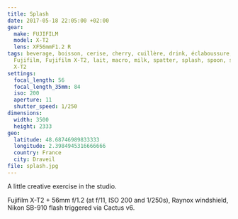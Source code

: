 ```yaml
---
title: Splash
date: 2017-05-18 22:05:00 +02:00
gear:
  make: FUJIFILM
  model: X-T2
  lens: XF56mmF1.2 R
tags: beverage, boisson, cerise, cherry, cuillère, drink, éclaboussure, fruit,
  Fujifilm, Fujifilm X-T2, lait, macro, milk, spatter, splash, spoon, studio,
  X-T2
settings:
  focal_length: 56
  focal_length_35mm: 84
  iso: 200
  aperture: 11
  shutter_speed: 1/250
dimensions:
  width: 3500
  height: 2333
geo:
  latitude: 48.68746989833333
  longitude: 2.3984945316666666
  country: France
  city: Draveil
file: splash.jpg
---
```


A little creative exercise in the studio.

Fujifilm X-T2 + 56mm f/1.2 (at f/11, ISO 200 and 1/250s), Raynox windshield, Nikon SB-910 flash triggered via Cactus v6.
